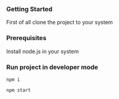 ### Getting Started

First of all clone the project to your system

### Prerequisites

Install node.js in your system

### Run project in developer mode

`npm i`

`npm start`


